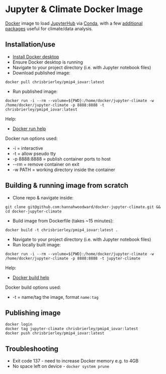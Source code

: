 # Jupyter & Climate Docker Image

[Docker](https://www.docker.com/) image to load [JupyterHub](https://jupyter.org/hub) via [Conda](https://docs.conda.io/en/latest/), with a few [additional packages](environment.yml) useful for climate/data analysis.


## Installation/use

* [Install Docker desktop](https://www.docker.com/get-started)
* Ensure Docker desktop is running
* Navigate to your project directory (i.e. with Jupyter notebook files)
* Download published image:

```
docker pull chrisbrierley/pmip4_iovar:latest
```

* Run published image:

```
docker run -i --rm --volume=${PWD}:/home/docker/jupyter-climate -w /home/docker/jupyter-climate -p 8888:8888 -t chrisbrierley/pmip4_iovar:latest
```

Help:

* [Docker run help](https://docs.docker.com/engine/reference/commandline/run/)

Docker run options used:

* -i = interactive
* -t = allow pseudo tty
* -p 8888:8888 = publish container ports to host
* --rm = remove container on exit
* -w PATH = working directory inside the container


## Building & running image from scratch

* Clone repo & navigate inside:

```
git clone git@github.com:hannahwoodward/docker-jupyter-climate.git && cd docker-jupyter-climate
```

* Build image from Dockerfile (takes ~15 minutes):

```
docker build -t chrisbrierley/pmip4_iovar:latest .
```

* Navigate to your project directory (i.e. with Jupyter notebook files)
* Run locally built image:

```
docker run -i --rm --volume=${PWD}:/home/docker/jupyter-climate -w /home/docker/jupyter-climate -p 8888:8888 -t jupyter-climate
```

Help:

* [Docker build help](https://docs.docker.com/engine/reference/commandline/build/)

Docker build options used:

* -t = name/tag the image, format `name:tag`


## Publishing image

```
docker login
docker tag jupyter-climate chrisbrierley/pmip4_iovar:latest
docker push chrisbrierley/pmip4_iovar:latest
```


## Troubleshooting

* Exit code 137 - need to increase Docker memory e.g. to 4GB
* No space left on device - `docker system prune`
